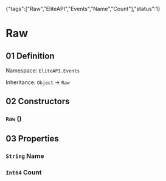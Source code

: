 {"tags":["Raw","EliteAPI","Events","Name","Count"],"status":1}

# Raw

## 01 Definition

Namespace: `EliteAPI.Events`

Inheritance: `Object` → `Raw`

## 02 Constructors

### `Raw` ()

## 03 Properties

### `String` Name

### `Int64` Count

